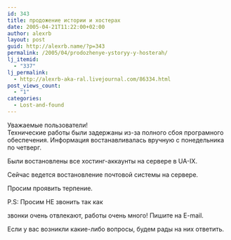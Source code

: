 ```yaml
---
id: 343
title: продожение истории и хостерах
date: 2005-04-21T11:22:00+02:00
author: alexrb
layout: post
guid: http://alexrb.name/?p=343
permalink: /2005/04/prodozhenye-ystoryy-y-hosterah/
lj_itemid:
  - "337"
lj_permalink:
  - http://alexrb-aka-ral.livejournal.com/86334.html
post_views_count:
  - "1"
categories:
  - Lost-and-found
---
```

Уважаемые пользователи!  
Технические работы были задержаны из-за полного сбоя програмного обеспечения. Информация востанавливалась вручную с понедельника по четверг.

Были востановлены все хостинг-аккаунты на сервере в UA-IX.

Сейчас ведется востановление почтовой системы на сервере.

Просим проявить терпение.

P.S: Просим НЕ звонить так как

звонки очень отвлекают, работы очень много! Пишите на E-mail.

Если у вас возникли какие-либо вопросы, будем рады на них ответить.